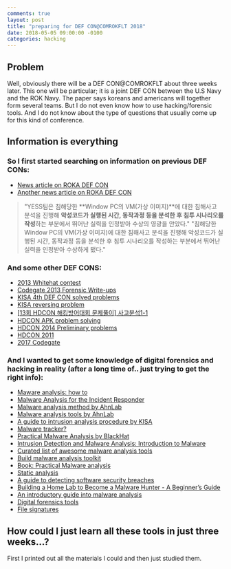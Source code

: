```yaml
---
comments: true
layout: post
title: "preparing for DEF CON@COMROKFLT 2018"
date: 2018-05-05 09:00:00 -0100
categories: hacking
---
```

## Problem 
Well, obviously there will be a DEF CON@COMROKFLT about three weeks later. This one will be particular; it is a joint DEF CON between the U.S Navy and the ROK Navy. The paper says koreans and americans will together form several teams.
But I do not even know how to use hacking/forensic tools. And I do not know about the type of questions that usually come up for this kind of conference. 

## Information is everything
### So I first started searching on information on previous DEF CONs:

* [News article on ROKA DEF CON](http://www.ulsanfocus.com/news/articleView.html?idxno=110529)
* [Another news article on ROKA DEF CON](http://www.boannews.com/media/view.asp?idx=68388)

> "YESS팀은 침해당한 **Window PC의 VM(가상 이미지)**에 대한 침해사고 분석을 진행해 **악성코드가 실행된 시간, 동작과정 등을 분석한 후 침투 시나리오를 작성**하는 부분에서 뛰어난 실력을 인정받아 수상의 영광을 안았다." 
> "침해당한 Window PC의 VM(가상 이미지)에 대한 침해사고 분석을 진행해 악성코드가 실행된 시간, 동작과정 등을 분석한 후 침투 시나리오를 작성하는 부분에서 뛰어난 실력을 인정받아 수상하게 됐다."

### And some other DEF CONS:
* [2013 Whitehat contest](http://cfile25.uf.tistory.com/attach/2246B03753425D943827F1)
* [Codegate 2013 Forensic Write-ups](http://forensicinsight.org/wp-content/uploads/2013/03/F-INSIGHT-CodeGate-2013-Write-ups.pdf)
* [KISA 4th DEF CON solved problems](boanchanggo.tistory.com/attachment/fk6.pdf)
* [KISA reversing problem](https://m.blog.naver.com/PostView.nhn?blogId=stop2y&logNo=221065167647&proxyReferer=https%3A%2F%2Fwww.google.co.kr%2F)
* [[13회 HDCON 해킹방어대회 문제풀이] 사고분석1-1](http://inspecting.tistory.com/10)
* [HDCON APK problem solving](https://m.blog.naver.com/PostView.nhn?blogId=minguu1515&logNo=220550493721&proxyReferer=https%3A%2F%2Fwww.google.co.kr%2F)
* [HDCON 2014 Preliminary problems](https://drive.google.com/drive/folders/0B6GQ8KsMK6dnc21lQnpTNW9zbzA0)
* [HDCON 2011](http://www.hackerschool.org/HS_Boards/zboard.php?id=CTF&no=15)
* [2017 Codegate](http://blog.kimtae.xyz/243)

### And I wanted to get some knowledge of digital forensics and hacking in reality (after a long time of.. just trying to get the right info):

* [Maware analysis: how to](https://brunch.co.kr/@kali-km/5)
* [Malware Analysis for the Incident Responder](https://blogs.cisco.com/security/malware-analysis-for-the-incident-responder)
* [Malware analysis method by AhnLab](https://www.slideshare.net/youngjunchang14/slideshare-21143372)
* [Malware analysis tools by AhnLab](https://www.slideshare.net/youngjunchang14/ss-21477787?next_slideshow=1)
* [A guide to intrusion analysis procedure by KISA](https://www.kisa.or.kr/public/laws/laws3_View.jsp?cPage=6&mode=view&p_No=259&b_No=259&d_No=48&ST=T&SV=)
* [Malware tracker?](https://codeengn.com/file/conference/09/2013_CodeEngn_Conference_09_Malware_Tracker_[proneer].pdf)
* [Practical Malware Analysis by BlackHat](https://www.blackhat.com/presentations/bh-dc-07/Kendall_McMillan/Presentation/bh-dc-07-Kendall_McMillan.pdf)
* [Intrusion Detection and Malware Analysis: Introduction to Malware](https://pdfs.semanticscholar.org/presentation/268a/1a9788833ab9d0e6aad4e8bbb80a79d6c195.pdf)
* [Curated list of awesome malware analysis tools](https://github.com/rshipp/awesome-malware-analysis+&cd=6&hl=ko&ct=clnk&gl=kr)
* [Build malware analysis toolkit](https://zeltser.com/build-malware-analysis-toolkit/)
* [Book: Practical Malware analysis](http://venom630.free.fr/pdf/Practical_Malware_Analysis.pdf)
* [Static analysis](http://blog.daum.net/boy7407/17463080)
* [A guide to detecting software security breaches](http://www.kisa.or.kr/public/laws/laws3_View.jsp?cPage=6&mode=view&p_No=259&b_No=259&d_No=52&ST=T&SV=)
* [Building a Home Lab to Become a Malware Hunter - A Beginner’s Guide](https://www.alienvault.com/blogs/security-essentials/building-a-home-lab-to-become-a-malware-hunter-a-beginners-guide)
* [An introductory guide into malware analysis](https://0x00sec.org/t/an-introductory-guide-into-malware-analysis/2056)
* [Digital forensics tools](http://z3ta.kr/digital-forensics-tools)
* [File signatures](http://forensic-proof.com/archives/300)

## How could I just learn all these tools in just three weeks...?
First I printed out all the materials I could and then just studied them.
